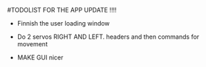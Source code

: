 #TODOLIST FOR THE APP UPDATE !!!!



+ Finnish the user loading window



+ Do 2 servos RIGHT AND LEFT. headers and then commands for movement


+ MAKE GUI nicer
